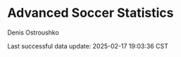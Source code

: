 # Advanced Soccer Statistics
Denis Ostroushko

<!-- gfm -->

Last successful data update: 2025-02-17 19:03:36 CST
